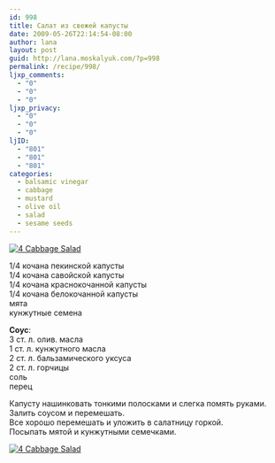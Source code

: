 ```yaml
---
id: 998
title: Салат из свежей капусты
date: 2009-05-26T22:14:54-08:00
author: lana
layout: post
guid: http://lana.moskalyuk.com/?p=998
permalink: /recipe/998/
ljxp_comments:
  - "0"
  - "0"
  - "0"
ljxp_privacy:
  - "0"
  - "0"
  - "0"
ljID:
  - "801"
  - "801"
  - "801"
categories:
  - balsamic vinegar
  - cabbage
  - mustard
  - olive oil
  - salad
  - sesame seeds
---
```

<a class="flickr-image alignnone" title="4 Cabbage Salad" rel="flickr-mgr" href="http://www.flickr.com/photos/67405678@N00/3497862870/"><img class="flickr-medium" src="http://farm4.static.flickr.com/3301/3497862870_e5f527de9b.jpg" alt="4 Cabbage Salad" /></a>

1/4 кочана пекинской капусты  
1/4 кочана савойской капусты  
1/4 кочана краснокочанной капусты  
1/4 кочана белокочанной капусты  
мята  
кунжутные семена

**Соус**:  
3 ст. л. олив. масла  
1 ст. л. кунжутного масла  
2 ст. л. бальзамического уксуса  
2 ст. л. горчицы  
соль  
перец

Капусту нашинковать тонкими полосками и слегка помять руками.  
Залить соусом и перемешать.  
Все хорошо перемешать и уложить в салатницу горкой.  
Посыпать мятой и кунжутными семечками.

<a class="flickr-image alignnone" title="4 Cabbage Salad" rel="flickr-mgr" href="http://www.flickr.com/photos/67405678@N00/3497045377/"><img class="flickr-medium" src="http://farm4.static.flickr.com/3406/3497045377_140a8b384d.jpg" alt="4 Cabbage Salad" /></a>